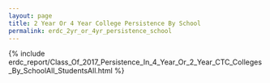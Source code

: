 ```yaml
---
layout: page
title: 2 Year Or 4 Year College Persistence By School
permalink: erdc_2yr_or_4yr_persistence_school
---
```



{% include erdc_report/Class_Of_2017_Persistence_In_4_Year_Or_2_Year_CTC_Colleges_By_SchoolAll_StudentsAll.html %}


